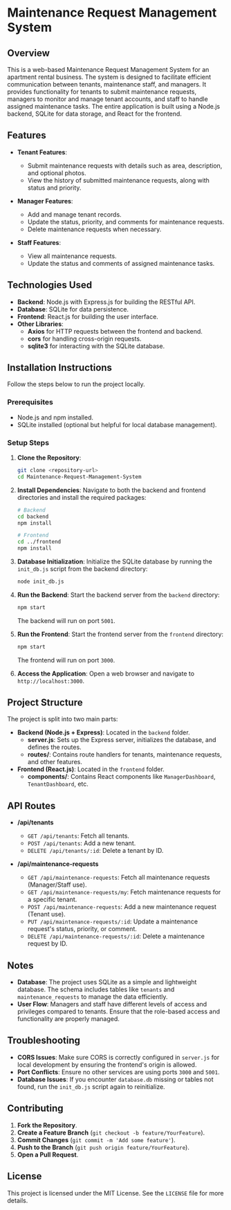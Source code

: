 # Maintenance Request Management System

## Overview
This is a web-based Maintenance Request Management System for an apartment rental business. The system is designed to facilitate efficient communication between tenants, maintenance staff, and managers. It provides functionality for tenants to submit maintenance requests, managers to monitor and manage tenant accounts, and staff to handle assigned maintenance tasks. The entire application is built using a Node.js backend, SQLite for data storage, and React for the frontend.

## Features
- **Tenant Features**:
  - Submit maintenance requests with details such as area, description, and optional photos.
  - View the history of submitted maintenance requests, along with status and priority.

- **Manager Features**:
  - Add and manage tenant records.
  - Update the status, priority, and comments for maintenance requests.
  - Delete maintenance requests when necessary.

- **Staff Features**:
  - View all maintenance requests.
  - Update the status and comments of assigned maintenance tasks.

## Technologies Used
- **Backend**: Node.js with Express.js for building the RESTful API.
- **Database**: SQLite for data persistence.
- **Frontend**: React.js for building the user interface.
- **Other Libraries**:
  - **Axios** for HTTP requests between the frontend and backend.
  - **cors** for handling cross-origin requests.
  - **sqlite3** for interacting with the SQLite database.

## Installation Instructions
Follow the steps below to run the project locally.

### Prerequisites
- Node.js and npm installed.
- SQLite installed (optional but helpful for local database management).

### Setup Steps
1. **Clone the Repository**:
    ```bash
    git clone <repository-url>
    cd Maintenance-Request-Management-System
    ```

2. **Install Dependencies**:
    Navigate to both the backend and frontend directories and install the required packages:
    ```bash
    # Backend
    cd backend
    npm install

    # Frontend
    cd ../frontend
    npm install
    ```

3. **Database Initialization**:
    Initialize the SQLite database by running the `init_db.js` script from the backend directory:
    ```bash
    node init_db.js
    ```

4. **Run the Backend**:
    Start the backend server from the `backend` directory:
    ```bash
    npm start
    ```
    The backend will run on port `5001`.

5. **Run the Frontend**:
    Start the frontend server from the `frontend` directory:
    ```bash
    npm start
    ```
    The frontend will run on port `3000`.

6. **Access the Application**:
    Open a web browser and navigate to `http://localhost:3000`.

## Project Structure
The project is split into two main parts:
- **Backend (Node.js + Express)**: Located in the `backend` folder.
  - **server.js**: Sets up the Express server, initializes the database, and defines the routes.
  - **routes/**: Contains route handlers for tenants, maintenance requests, and other features.
- **Frontend (React.js)**: Located in the `frontend` folder.
  - **components/**: Contains React components like `ManagerDashboard`, `TenantDashboard`, etc.

## API Routes
- **/api/tenants**
  - `GET /api/tenants`: Fetch all tenants.
  - `POST /api/tenants`: Add a new tenant.
  - `DELETE /api/tenants/:id`: Delete a tenant by ID.

- **/api/maintenance-requests**
  - `GET /api/maintenance-requests`: Fetch all maintenance requests (Manager/Staff use).
  - `GET /api/maintenance-requests/my`: Fetch maintenance requests for a specific tenant.
  - `POST /api/maintenance-requests`: Add a new maintenance request (Tenant use).
  - `PUT /api/maintenance-requests/:id`: Update a maintenance request's status, priority, or comment.
  - `DELETE /api/maintenance-requests/:id`: Delete a maintenance request by ID.

## Notes
- **Database**: The project uses SQLite as a simple and lightweight database. The schema includes tables like `tenants` and `maintenance_requests` to manage the data efficiently.
- **User Flow**: Managers and staff have different levels of access and privileges compared to tenants. Ensure that the role-based access and functionality are properly managed.

## Troubleshooting
- **CORS Issues**: Make sure CORS is correctly configured in `server.js` for local development by ensuring the frontend's origin is allowed.
- **Port Conflicts**: Ensure no other services are using ports `3000` and `5001`.
- **Database Issues**: If you encounter `database.db` missing or tables not found, run the `init_db.js` script again to reinitialize.

## Contributing
1. **Fork the Repository**.
2. **Create a Feature Branch** (`git checkout -b feature/YourFeature`).
3. **Commit Changes** (`git commit -m 'Add some feature'`).
4. **Push to the Branch** (`git push origin feature/YourFeature`).
5. **Open a Pull Request**.

## License
This project is licensed under the MIT License. See the `LICENSE` file for more details.
